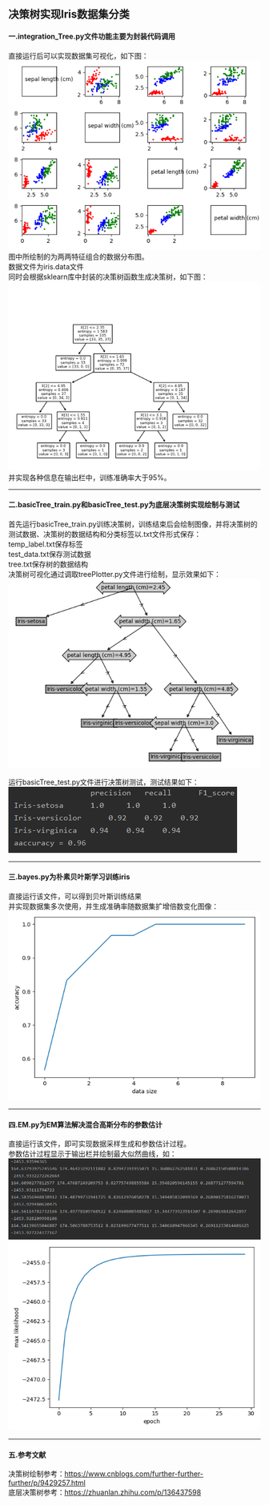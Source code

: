 ## 决策树实现Iris数据集分类

#### 一.integration_Tree.py文件功能主要为封装代码调用  
  
直接运行后可以实现数据集可视化，如下图：  
![data](figure/data.png)  
图中所绘制的为两两特征组合的数据分布图。  
数据文件为iris.data文件  
同时会根据sklearn库中封装的决策树函数生成决策树，如下图：  
![I_tree](figure/integration_tree.png)  
并实现各种信息在输出栏中，训练准确率大于95%。
***
#### 二.basicTree_train.py和basicTree_test.py为底层决策树实现绘制与测试  
首先运行basicTree_train.py训练决策树，训练结束后会绘制图像，并将决策树的测试数据、决策树的数据结构和分类标签以.txt文件形式保存：  
temp_label.txt保存标签  
test_data.txt保存测试数据  
tree.txt保存树的数据结构   
决策树可视化通过调取treePlotter.py文件进行绘制，显示效果如下：
![B_tree](figure/basic_tree.png)  
  
运行basicTree_test.py文件进行决策树测试，测试结果如下：  
![test](figure/test.png)  
***
#### 三.bayes.py为朴素贝叶斯学习训练iris
直接运行该文件，可以得到贝叶斯训练结果  
并实现数据集多次使用，并生成准确率随数据集扩增倍数变化图像：  
![bayes](figure/bayes_datasize_acc.png) 

***
#### 四.EM.py为EM算法解决混合高斯分布的参数估计
直接运行该文件，即可实现数据采样生成和参数估计过程。  
参数估计过程显示于输出栏并绘制最大似然曲线，如：  
![para](figure/EM_parameters.png)  
![ml](figure/maximum_likelihood.png)
***
#### 五.参考文献
决策树绘制参考：https://www.cnblogs.com/further-further-further/p/9429257.html  
底层决策树参考：https://zhuanlan.zhihu.com/p/136437598







